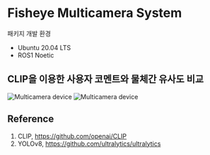 # Fisheye Multicamera System


패키지 개발 환경

 - Ubuntu 20.04 LTS
 - ROS1 Noetic

## CLIP을 이용한 사용자 코멘트와 물체간 유사도 비교

![Multicamera device](https://drive.google.com/file/d/1A9eLwhceh-yEqXvg90DaOjanBAut8eae/view?usp=sharing)
![Multicamera device](https://drive.google.com/uc?export=view&id=1eS-y3ipvmz2ub8_OnYJQCJPrs7eWaCPm)


## Reference

 1. CLIP, https://github.com/openai/CLIP
 2. YOLOv8, https://github.com/ultralytics/ultralytics
